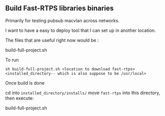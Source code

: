 ## Build Fast-RTPS libraries binaries

Primarily for testing pubsub macvlan across networks.

I want to have a easy to deploy tool that I can set up in another location.

The files that are useful right now would be :

build-full-project.sh 

To run 

`sh build-full-project.sh <location to download fast-rtps> <installed_directory-- which is also suppose to be /usr/local>`



Once build is done

cd into `installed_directory/installs/`
move `fast-rtps` into this directory, then execute:

build-full-project.sh 